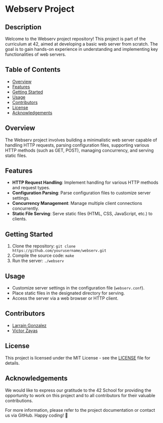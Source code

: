 # Webserv Project

## Description

Welcome to the Webserv project repository! This project is part of the curriculum at 42, aimed at developing a basic web server from scratch. The goal is to gain hands-on experience in understanding and implementing key functionalities of web servers.

## Table of Contents

- [Overview](#overview)
- [Features](#features)
- [Getting Started](#getting-started)
- [Usage](#usage)
- [Contributors](#contributors)
- [License](#license)
- [Acknowledgements](#acknowledgements)

## Overview

The Webserv project involves building a minimalistic web server capable of handling HTTP requests, parsing configuration files, supporting various HTTP methods (such as GET, POST), managing concurrency, and serving static files.

## Features

- **HTTP Request Handling**: Implement handling for various HTTP methods and request types.
- **Configuration Parsing**: Parse configuration files to customize server settings.
- **Concurrency Management**: Manage multiple client connections concurrently.
- **Static File Serving**: Serve static files (HTML, CSS, JavaScript, etc.) to clients.

## Getting Started

1. Clone the repository: `git clone https://github.com/yourusername/webserv.git`
2. Compile the source code: `make`
3. Run the server: `./webserv`

## Usage

- Customize server settings in the configuration file (`webserv.conf`).
- Place static files in the designated directory for serving.
- Access the server via a web browser or HTTP client.

## Contributors

- [Larrain Gonzalez](https://github.com/lagonzal)
- [Victor Zayas](https://github.com/victor-zayas)

## License

This project is licensed under the MIT License - see the [LICENSE](LICENSE) file for details.

## Acknowledgements

We would like to express our gratitude to the 42 School for providing the opportunity to work on this project and to all contributors for their valuable contributions.

For more information, please refer to the project documentation or contact us via GitHub. Happy coding! 🚀
